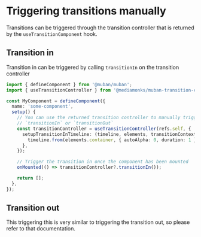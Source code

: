 # Triggering transitions manually

Transitions can be triggered through the transition controller that is returned by the
`useTransitionComponent` hook.

## Transition in

Transition in can be triggered by calling `transitionIn` on the transition controller

```ts {9-13,16}
import { defineComponent } from '@muban/muban';
import { useTransitionController } from '@mediamonks/muban-transition-component';

const MyComponent = defineComponent({
  name: 'some-component',
  setup() {
    // You can use the returned transition controller to manually trigger
    // `transitionIn` or `transitionOut`
    const transitionController = useTransitionController(refs.self, {
      setupTransitionInTimeline: (timeline, elements, transitionContext) => {
        timeline.from(elements.container, { autoAlpha: 0, duration: 1 });
      },
    });

    // Trigger the transition in once the component has been mounted
    onMounted(() => transitionController?.transitionIn());

    return [];
  },
});
```

## Transition out

This triggering this is very similar to triggering the transition out, so please refer to that
documentation.